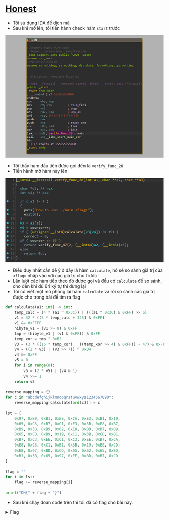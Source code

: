 # [Honest](https://dreamhack.io/wargame/challenges/1894)

- Tôi sử dụng IDA để dịch mã
- Sau khi mở lên, tôi tiến hành check hàm `start` trước

![start.png](./images/start.png)
- Tôi thấy hàm đầu tiên được gọi đến là `verify_func_28`
- Tiến hành mở hàm này lên

![verify_func_28](./images/verify_func_28.png)
- Điều duy nhất cần để ý ở đây là hàm `calculate`, nó sẽ so sánh giá trị của `<flag>` nhập vào với các giá trị cho trước
- Lần lượt các hàm tiếp theo đó được gọi và đều có `calculate` để so sánh, cho đến khi đủ 64 ký tự thì dừng lại
- Tôi có viết một mô phỏng lại hàm `calculate` và rồi so sánh các giá trị được cho trong bài để tìm ra flag
```python
def calculate(a1: int) -> int:
    temp_calc = (4 * (a1 ^ 0x3C)) | (((a1 ^ 0x3C) & 0xFF) >> 6)
    v1 = 32 * ((5 * temp_calc + 125) & 0xFF)
    v1 &= 0xFFFF
    hibyte_v1 = (v1 >> 8) & 0xFF
    tmp = (hibyte_v1 | (v1 & 0xFF)) & 0xFF
    temp_xor = tmp ^ 0xB2
    v3 = (3 * ((16 * temp_xor) | ((temp_xor >> 4) & 0xFF)) - 47) & 0xFF
    v4 = ((2 * v3) | (v3 >> 7)) ^ 0xD4
    v4 &= 0xFF
    v5 = 0
    for i in range(8):
        v5 = (2 * v5) | (v4 & 1)
        v4 >>= 1
    return v5

reverse_mapping = {}
for c in "abcdefghijklmnopqrstuvwxyz1234567890":
    reverse_mapping[calculate(ord(c))] = c

lst = [
    0x97, 0xB9, 0xB1, 0xEE, 0xCA, 0xE3, 0xB1, 0x19,
    0x65, 0xC3, 0xB7, 0xC1, 0xE3, 0x3B, 0xE8, 0xB7,
    0xB9, 0x3B, 0xB9, 0x62, 0xE8, 0xBD, 0xB7, 0xB9,
    0x65, 0xCD, 0xB9, 0x19, 0xC1, 0x3B, 0xCD, 0xB1,
    0xB7, 0xC3, 0xEE, 0xC1, 0xC3, 0xEE, 0xB7, 0xCA,
    0xE8, 0xC3, 0xC1, 0xB1, 0x3B, 0x19, 0xEE, 0xCD,
    0xE8, 0x97, 0xBD, 0xCD, 0x65, 0x62, 0x65, 0xBD,
    0xB1, 0x3B, 0x65, 0x97, 0xEE, 0xBD, 0xB7, 0xCD
]

flag = ""
for i in lst:
    flag += reverse_mapping[i]

print("DH{" + flag + "}")
```
- Sau khi chạy đoạn code trên thì tôi đã có flag cho bài này.

<details>
<summary style="cursor: pointer">Flag</summary>

```
DH{d052a95e3f7b9487040186703c0eb4c57f2bf27a8fb54e2c8d6c3136543d267c}
```
</details>
